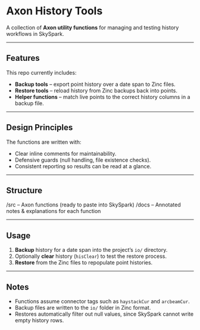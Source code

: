 # Axon History Tools

A collection of **Axon utility functions** for managing and testing history workflows in SkySpark.

---

## Features

This repo currently includes:

- **Backup tools** – export point history over a date span to Zinc files.  
- **Restore tools** – reload history from Zinc backups back into points.  
- **Helper functions** – match live points to the correct history columns in a backup file.  

---

## Design Principles

The functions are written with:

- Clear inline comments for maintainability.  
- Defensive guards (null handling, file existence checks).  
- Consistent reporting so results can be read at a glance.  

---

## Structure

/src   – Axon functions (ready to paste into SkySpark)
/docs  – Annotated notes & explanations for each function

---

## Usage

1. **Backup** history for a date span into the project’s `io/` directory.  
2. Optionally **clear** history (`hisClear`) to test the restore process.  
3. **Restore** from the Zinc files to repopulate point histories.  

---

## Notes

- Functions assume connector tags such as `haystackCur` and `arcbeamCur`.  
- Backup files are written to the `io/` folder in Zinc format.  
- Restores automatically filter out null values, since SkySpark cannot write empty history rows.  
